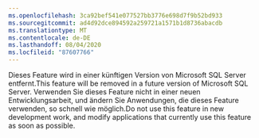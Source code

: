 ```yaml
---
ms.openlocfilehash: 3ca92bef541e077527bb3776e698d7f9b52bd933
ms.sourcegitcommit: ad4d92dce894592a259721a1571b1d8736abacdb
ms.translationtype: MT
ms.contentlocale: de-DE
ms.lasthandoff: 08/04/2020
ms.locfileid: "87607766"
---
```

<span data-ttu-id="1707d-101">Dieses Feature wird in einer künftigen Version von Microsoft SQL Server entfernt.</span><span class="sxs-lookup"><span data-stu-id="1707d-101">This feature will be removed in a future version of Microsoft SQL Server.</span></span> <span data-ttu-id="1707d-102">Verwenden Sie dieses Feature nicht in einer neuen Entwicklungsarbeit, und ändern Sie Anwendungen, die dieses Feature verwenden, so schnell wie möglich.</span><span class="sxs-lookup"><span data-stu-id="1707d-102">Do not use this feature in new development work, and modify applications that currently use this feature as soon as possible.</span></span>
